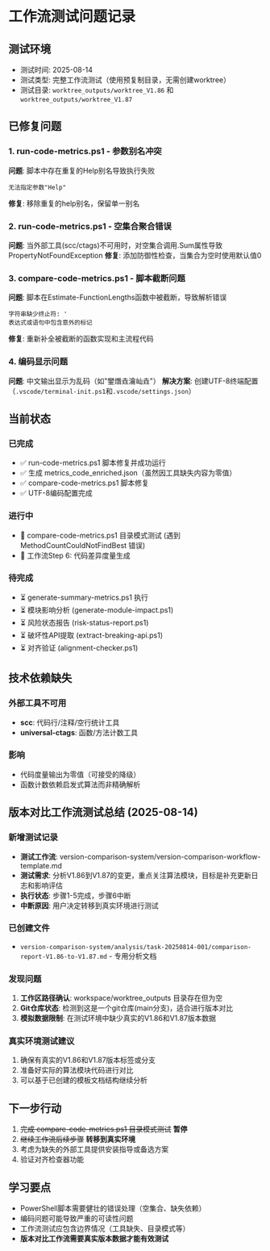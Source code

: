 # 工作流测试问题记录

## 测试环境
- 测试时间: 2025-08-14
- 测试类型: 完整工作流测试（使用预复制目录，无需创建worktree）
- 测试目录: `worktree_outputs/worktree_V1.86` 和 `worktree_outputs/worktree_V1.87`

## 已修复问题

### 1. run-code-metrics.ps1 - 参数别名冲突
**问题**: 脚本中存在重复的Help别名导致执行失败
```
无法指定参数"Help"
```
**修复**: 移除重复的help别名，保留单一别名

### 2. run-code-metrics.ps1 - 空集合聚合错误
**问题**: 当外部工具(scc/ctags)不可用时，对空集合调用.Sum属性导致PropertyNotFoundException
**修复**: 添加防御性检查，当集合为空时使用默认值0

### 3. compare-code-metrics.ps1 - 脚本截断问题
**问题**: 脚本在Estimate-FunctionLengths函数中被截断，导致解析错误
```
字符串缺少终止符: '
表达式或语句中包含意外的标记
```
**修复**: 重新补全被截断的函数实现和主流程代码

### 4. 编码显示问题
**问题**: 中文输出显示为乱码（如"鐢熸垚瀹屾垚"）
**解决方案**: 创建UTF-8终端配置（`.vscode/terminal-init.ps1`和`.vscode/settings.json`）

## 当前状态

### 已完成
- ✅ run-code-metrics.ps1 脚本修复并成功运行
- ✅ 生成 metrics_code_enriched.json（虽然因工具缺失内容为零值）
- ✅ compare-code-metrics.ps1 脚本修复
- ✅ UTF-8编码配置完成

### 进行中

- 🔄 compare-code-metrics.ps1 目录模式测试 (遇到 MethodCountCouldNotFindBest 错误)
- 🔄 工作流Step 6: 代码差异度量生成

### 待完成
- ⏳ generate-summary-metrics.ps1 执行
- ⏳ 模块影响分析 (generate-module-impact.ps1)
- ⏳ 风险状态报告 (risk-status-report.ps1)
- ⏳ 破坏性API提取 (extract-breaking-api.ps1)
- ⏳ 对齐验证 (alignment-checker.ps1)

## 技术依赖缺失

### 外部工具不可用
- **scc**: 代码行/注释/空行统计工具
- **universal-ctags**: 函数/方法计数工具

### 影响
- 代码度量输出为零值（可接受的降级）
- 函数计数依赖启发式算法而非精确解析

## 版本对比工作流测试总结 (2025-08-14)

### 新增测试记录
- **测试工作流**: version-comparison-system/version-comparison-workflow-template.md
- **测试需求**: 分析V1.86到V1.87的变更，重点关注算法模块，目标是补充更新日志和影响评估
- **执行状态**: 步骤1-5完成，步骤6中断
- **中断原因**: 用户决定转移到真实环境进行测试

### 已创建文件
- `version-comparison-system/analysis/task-20250814-001/comparison-report-V1.86-to-V1.87.md` - 专用分析文档

### 发现问题
1. **工作区路径确认**: workspace/worktree_outputs 目录存在但为空
2. **Git仓库状态**: 检测到这是一个git仓库(main分支)，适合进行版本对比
3. **模拟数据限制**: 在测试环境中缺少真实的V1.86和V1.87版本数据

### 真实环境测试建议
1. 确保有真实的V1.86和V1.87版本标签或分支
2. 准备好实际的算法模块代码进行对比
3. 可以基于已创建的模板文档结构继续分析

## 下一步行动

1. ~~完成 compare-code-metrics.ps1 目录模式测试~~ **暂停**
2. ~~继续工作流后续步骤~~ **转移到真实环境**
3. 考虑为缺失的外部工具提供安装指导或备选方案
4. 验证对齐检查器功能

## 学习要点

- PowerShell脚本需要健壮的错误处理（空集合、缺失依赖）
- 编码问题可能导致严重的可读性问题
- 工作流测试应包含边界情况（工具缺失、目录模式等）
- **版本对比工作流需要真实版本数据才能有效测试**
